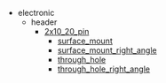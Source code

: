 * electronic
  * header
    * [2x10_20_pin](electronic/header/2x10_20_pin)
      * [surface_mount](electronic/header/2x10_20_pin/surface_mount)
      * [surface_mount_right_angle](electronic/header/2x10_20_pin/surface_mount/surface_mount_right_angle)
      * [through_hole](electronic/header/2x10_20_pin/surface_mount/surface_mount_right_angle/through_hole)
      * [through_hole_right_angle](electronic/header/2x10_20_pin/surface_mount/surface_mount_right_angle/through_hole/through_hole_right_angle)
